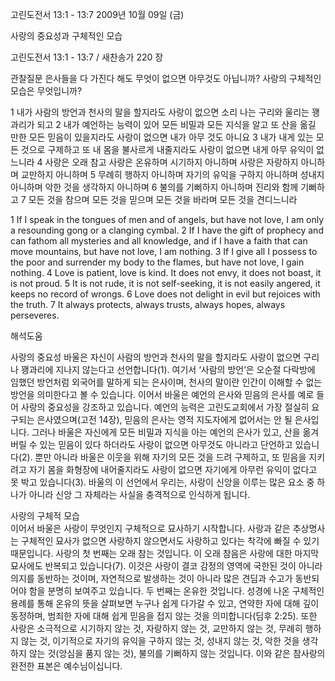 고린도전서 13:1 - 13:7 
2009년 10월 09일 (금)

사랑의 중요성과  구체적인 모습



고린도전서 13:1 - 13:7 / 새찬송가 220 장


관찰질문
은사들을 다 가진다 해도 무엇이 없으면 아무것도 아닙니까?
사랑의 구체적인 모습은 무엇입니까?  

1 내가 사람의 방언과 천사의 말을 할지라도 사랑이 없으면 소리 나는 구리와 울리는 꽹과리가 되고 2 내가 예언하는 능력이 있어 모든 비밀과 모든 지식을 알고 또 산을 옮길 만한 모든 믿음이 있을지라도 사랑이 없으면 내가 아무 것도 아니요 3 내가 내게 있는 모든 것으로 구제하고 또 내 몸을 불사르게 내줄지라도 사랑이 없으면 내게 아무 유익이 없느니라 4 사랑은 오래 참고 사랑은 온유하며 시기하지 아니하며 사랑은 자랑하지 아니하며 교만하지 아니하며 5 무례히 행하지 아니하며 자기의 유익을 구하지 아니하며 성내지 아니하며 악한 것을 생각하지 아니하며 6 불의를 기뻐하지 아니하며 진리와 함께 기뻐하고 7 모든 것을 참으며 모든 것을 믿으며 모든 것을 바라며 모든 것을 견디느니라    

1 If I speak in the tongues of men and of angels, but have not love, I am only a resounding gong or a clanging cymbal. 2 If I have the gift of prophecy and can fathom all mysteries and all knowledge, and if I have a faith that can move mountains, but have not love, I am nothing. 3 If I give all I possess to the poor and surrender my body to the flames, but have not love, I gain nothing. 4 Love is patient, love is kind. It does not envy, it does not boast, it is not proud. 5 It is not rude, it is not self-seeking, it is not easily angered, it keeps no record of wrongs. 6 Love does not delight in evil but rejoices with the truth. 7 It always protects, always trusts, always hopes, always perseveres.

해석도움





사랑의 중요성 
바울은 자신이 사람의 방언과 천사의 말을 할지라도 사랑이 없으면 구리나 꽹과리에 지나지 않는다고 선언합니다(1). 여기서 ‘사람의 방언’은 오순절 다락방에 임했던 방언처럼 외국어를 말하게 되는 은사이며, 천사의 말이란 인간이 이해할 수 없는 방언을 의미한다고 볼 수 있습니다. 이어서 바울은 예언의 은사와 믿음의 은사를 예로 들어 사랑의 중요성을 강조하고 있습니다. 예언의 능력은 고린도교회에서 가장 절실히 요구되는 은사였으며(고전 14장), 믿음의 은사는 영적 지도자에게 없어서는 안 될 은사입니다. 그러나 바울은 자신에게 모든 비밀과 지식을 아는 예언의 은사가 있고, 산을 옮겨버릴 수 있는 믿음이 있다 하더라도 사랑이 없으면 아무것도 아니라고 단언하고 있습니다(2). 뿐만 아니라 바울은 이웃을 위해 자기의 모든 것을 드려 구제하고, 또 믿음을 지키려고 자기 몸을 화형장에 내어줄지라도 사랑이 없으면 자기에게 아무런 유익이 없다고 못 박고 있습니다(3). 바울의 이 선언에서 우리는, 사랑이 신앙을 이루는 많은 요소 중 하나가 아니라 신앙 그 자체라는 사실을 충격적으로 인식하게 됩니다.  

사랑의 구체적 모습  
이어서 바울은 사랑이 무엇인지 구체적으로 묘사하기 시작합니다. 사랑과 같은 추상명사는 구체적인 묘사가 없으면 사랑하지 않으면서도 사랑하고 있다는 착각에 빠질 수 있기 때문입니다. 사랑의 첫 번째는 오래 참는 것입니다. 이 오래 참음은 사랑에 대한 마지막 묘사에도 반복되고 있습니다(7). 이것은 사랑이 결코 감정의 영역에 국한된 것이 아니라 의지를 동반하는 것이며, 자연적으로 발생하는 것이 아니라 많은 견딤과 수고가 동반되어야 함을 분명히 보여주고 있습니다. 두 번째는 온유한 것입니다. 성경에 나온 구체적인 용례를 통해 온유의 뜻을 살펴보면 누구나 쉽게 다가갈 수 있고, 연약한 자에 대해 깊이 동정하며, 범죄한 자에 대해 쉽게 믿음을 접지 않는 것을 의미합니다(딤후 2:25). 또한 사랑은 소극적으로 시기하지 않는 것, 자랑하지 않는 것, 교만하지 않는 것, 무례히 행하지 않는 것, 이기적으로 자기의 유익을 구하지 않는 것, 성내지 않는 것, 악한 것을 생각하지 않는 것(앙심을 품지 않는 것), 불의를 기뻐하지 않는 것입니다. 이와 같은 참사랑의 완전한 표본은 예수님이십니다.